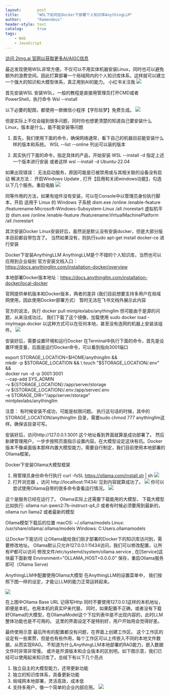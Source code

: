 ```yaml
---
layout:       post
title:        "WSL下如何在Docker下部署个人知识库AnythingLLM"
author:       "Ramendeus"
header-style: text
catalog:      true
tags:
    - Web
    - JavaScript
---
```

[访问 2img.ai 官网以获取更多AI/AIGC信息](https://2img.ai)

最近发现使用WSL非常方便。不仅可以不用实体机器安装Linux，同时也可以避免额外的浪费空间。因此打算部署一个局域网内的个人知识库体系，这样就可以建立一个强大的知识和大模型体系，真正用到AI的能力。
小红书关注我 ![](/img/a.jpg)

首先安装WSL
安装WSL，一般的教程是直接用管理员打开CMD或者PowerShell，执行命令
Wsl --install

以下必要的配图，都使用一款微信小程序【字形绘梦】免费生成。
![](/img/20241231-B-7.jpg)


但是实际上不仅会碰到很多问题，同时你也想更清楚的知道自己要安装什么Linux，版本是什么，能不能安装等问题
1. 首先，我们使用下面的命令，确保网络通常，看下自己的机器目前能安装什么样的版本和系统。
WSL --list --online
列出可以装的版本

2. 其实执行下面的命令，指定具体的产品，开始安装
WSL --install -d 指定上述一个版本进行安装
或者这样
wsl --install -d Ubuntu-22.04

如果出现错误：
无法启动服务，原因可能是已被禁用或与其相关联的设备没有启动
解决方法： 开启Windows Update , 打开【启用和关闭windows功能】，勾选以下几个服务。重启电脑
![](/img/20241013-2.png)


同等作用的方法，如果有组件没有安装，可以在Console中以管理员身份执行脚本，开启
适用于 Linux 的 Windows 子系统 dism.exe /online /enable-feature /featurename:Microsoft-Windows-Subsystem-Linux /all /norestart
虚拟机平台 dism.exe /online /enable-feature /featurename:VirtualMachinePlatform /all /norestart

其次安装Docker
Linux安装好后，虽然说是默认没有安装docker，但是大部分版本目前都自带包含了。
当然如果没有，则执行sudo apt-get install docker-ce 进行安装

Docker下安装AnythingLLM
AnythingLLM是个不错的个人知识库，当然也可以应用到企业级别
官方安装文档入口：
 https://docs.anythingllm.com/installation-docker/overview

本地部署Docker版本地址：https://docs.anythingllm.com/installation-docker/local-docker

官网提供单机版本和Docker版本，两者的差异
(我们目前想要支持多用户在局域网使用，因此使用Docker部署方式）
暂时无法在飞书文档外展示此内容

官方的说法，执行
docker pull mintplexlabs/anythingllm
但可能由于是源的问题，从来没成功过。
我们下载了这个镜像，加载使用 sudo docker load -imyImage.docker 以这种方式可以在任何本地，甚至没有连网的机器上安装该组件。
![](/img/20241013-4.png)

安装好后，需要设置环境和运行Docker 
在Terminal中执行下面的命令，首先是设置环境变量，后面是运行Docker命令，可以看到指向3001端口

export STORAGE_LOCATION=$HOME/anythingllm && \
mkdir -p $STORAGE_LOCATION && \
touch "$STORAGE_LOCATION/.env" && \
docker run -d -p 3001:3001 \
--cap-add SYS_ADMIN \
-v ${STORAGE_LOCATION}:/app/server/storage \
-v ${STORAGE_LOCATION}/.env:/app/server/.env \
-e STORAGE_DIR="/app/server/storage" \
mintplexlabs/anythingllm

注意： 
有时候安装不成功，可能是权限问题。
执行这句话的时候，其中的STORAGE_LOCATION/anythingllm 目录，需要sudo chmod 777 anythingllm这样。确保该目录可写。

安装好后，访问http://127.0.0.1:3001 这个地址看到界面就算是成功部署了。
然后新建管理用户，一步步按照页面指示设置内容。在大模型设定这块有坑。Docker版本不像桌面版本那样内置大模型能力，需要自行制定，我们目前使用本地部署的Ollama框架。

Docker下安装Ollama大模型框架
1. 用管理员身份命令行执行
 curl -fsSL https://ollama.com/install.sh | sh
![](/img/20241013-5.png)
1. 打开浏览器 ，访问 http://localhost:11434/ 见到内容就算成功了。
![](/img/20241013-6.png)
你可以尝试使用Ollama自带的很多命令查看运行情况。
![](/img/20241013-7.png)

这个是服务已经在运行了。
Ollama实际上还需要下载能用的大模型，
下载大模型
比如执行: ollama run qwen2:7b-instruct-q4_0
或者有时候必须要用到最新的，ollama run llama2 或者最新的模型

Ollama模型下载后的位置
macOS: ~/.ollama/models 
Linux: /usr/share/ollama/.ollama/models
Windows: C:Users<username>.ollamamodels

让Docker下能访问
让Ollama能给我们刚才部署的Docker下的知识库访问到，需要修改地址。
Ollama默认只允许127.0.0.1:11434访问，我们可以修改配置，让所有IP都可以访问
修改文件/etc/systemd/system/ollama.service , 在[Service]这块最下面新增
Environment="OLLAMA_HOST=0.0.0.0"
保存，重启Ollama服务即可（Ollama Serve)


AnythingLLM中配置使用Ollama大模型
在AnythingLLM的设置菜单中，
我们按照下图一样的设定，才能让LLM的能力正常运转起来。

![](/img/20241013-8.png)

在上图中Ollama Base URL 记得写Http
同时不要使用127.0.0.1这样的本机地址，即便是本机，也用本机的真实IP来代替。
同时，如果配置不正确，或者没有下载好Ollama的大模型，在OllamaModel这个下拉列表中是不出现内容的，此时LLM整体功能也是不可用的。
这里的界面设定不是特别好，用户开始用会觉得好差。

最终使用示意
最后所有的配置都没有问题，在界面上创建工作区。
这个工作区的设定有一些累赘，但是也有些作用，每个工作区可以上传嵌入不同的本地文件数据，从而实现RAG。
不知道为什么AnythingLLM本地部署的RAG能力，嵌入数据文件时非常非常慢。
或许是开源版本和企业版本的区别吧。如下图示意，我们已经可以使用起来知识库了。总结下有以下几个亮点
1. 独立自主的大模型能力，还带更新功能
2. 独立的知识库体系，具备更新功能
3. 局域网本地部署，灵活高效，成本低
4. 支持多用户，像一个简单的企业内部应用。
![](/img/20241013-9.png)

